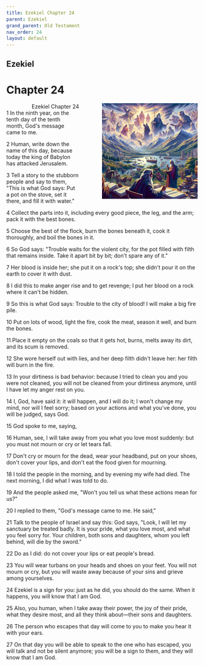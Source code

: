 ```yaml
---
title: Ezekiel Chapter 24
parent: Ezekiel
grand_parent: Old Testament
nav_order: 24
layout: default
---
```


## Ezekiel

# Chapter 24

<div style="clear: both; text-align: right;">
    <img src="/assets/Image/Ezekiel/500/24.jpg" alt="Ezekiel Chapter 24" class="chapter-image" style="max-width: 50%; height: auto; float: right; margin: 0 0 10px 10px; padding-left: 10%;">
    <figcaption style="font-size: 14px;">Ezekiel Chapter 24</figcaption>
</div>
1 In the ninth year, on the tenth day of the tenth month, God's message came to me.

2 Human, write down the name of this day, because today the king of Babylon has attacked Jerusalem.

3 Tell a story to the stubborn people and say to them, "This is what God says: Put a pot on the stove, set it there, and fill it with water."

4 Collect the parts into it, including every good piece, the leg, and the arm; pack it with the best bones.

5 Choose the best of the flock, burn the bones beneath it, cook it thoroughly, and boil the bones in it.

6 So God says: "Trouble waits for the violent city, for the pot filled with filth that remains inside. Take it apart bit by bit; don't spare any of it."

7 Her blood is inside her; she put it on a rock's top; she didn't pour it on the earth to cover it with dust.

8 I did this to make anger rise and to get revenge; I put her blood on a rock where it can't be hidden.

9 So this is what God says: Trouble to the city of blood! I will make a big fire pile.

10 Put on lots of wood, light the fire, cook the meat, season it well, and burn the bones.

11 Place it empty on the coals so that it gets hot, burns, melts away its dirt, and its scum is removed.

12 She wore herself out with lies, and her deep filth didn't leave her: her filth will burn in the fire.

13 In your dirtiness is bad behavior: because I tried to clean you and you were not cleaned, you will not be cleaned from your dirtiness anymore, until I have let my anger rest on you.

14 I, God, have said it: it will happen, and I will do it; I won't change my mind, nor will I feel sorry; based on your actions and what you've done, you will be judged, says God.

15 God spoke to me, saying,

16 Human, see, I will take away from you what you love most suddenly: but you must not mourn or cry or let tears fall.

17 Don't cry or mourn for the dead, wear your headband, put on your shoes, don't cover your lips, and don't eat the food given for mourning.

18 I told the people in the morning, and by evening my wife had died. The next morning, I did what I was told to do.

19 And the people asked me, "Won't you tell us what these actions mean for us?"

20 I replied to them, "God's message came to me. He said,"

21 Talk to the people of Israel and say this: God says, "Look, I will let my sanctuary be treated badly. It is your pride, what you love most, and what you feel sorry for. Your children, both sons and daughters, whom you left behind, will die by the sword."

22 Do as I did: do not cover your lips or eat people's bread.

23 You will wear turbans on your heads and shoes on your feet. You will not mourn or cry, but you will waste away because of your sins and grieve among yourselves.

24 Ezekiel is a sign for you: just as he did, you should do the same. When it happens, you will know that I am God.

25 Also, you human, when I take away their power, the joy of their pride, what they desire most, and all they think about—their sons and daughters.

26 The person who escapes that day will come to you to make you hear it with your ears.

27 On that day you will be able to speak to the one who has escaped, you will talk and not be silent anymore; you will be a sign to them, and they will know that I am God.


